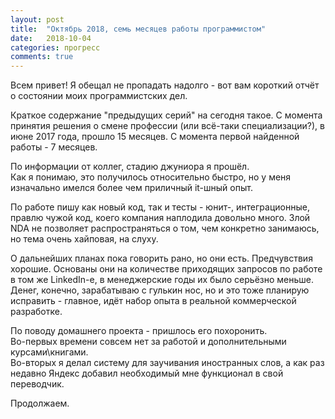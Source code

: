 ```yaml
---
layout: post
title:  "Октябрь 2018, семь месяцев работы программистом"
date:   2018-10-04
categories: прогресс
comments: true
---
```

Всем привет!
Я обещал не пропадать надолго - вот вам короткий отчёт о состоянии моих программистских дел.

Краткое содержание "предыдущих серий" на сегодня такое.
С момента принятия решения о смене профессии (или всё-таки специализации?), в июне 2017 года, прошло 15 месяцев.
С момента первой найденной работы - 7 месяцев.

По информации от коллег, стадию джуниора я прошёл.  
Как я понимаю, это получилось относительно быстро, но у меня изначально имелся более чем приличный it-шный опыт.

По работе пишу как новый код, так и тесты - юнит-, интеграционные, правлю чужой код, коего компания наплодила довольно много.
Злой NDA не позволяет распространяться о том, чем конкретно занимаюсь, но тема очень хайповая, на слуху.

О дальнейших планах пока говорить рано, но они есть. Предчувствия хорошие.
Основаны они на количестве приходящих запросов по работе в том же LinkedIn-е, в менеджерские годы их было серьёзно меньше.
Денег, конечно, зарабатываю с гулькин нос, но и это тоже планирую исправить - главное, идёт набор опыта в реальной коммерческой разработке.

По поводу домашнего проекта - пришлось его похоронить.  
Во-первых времени совсем нет за работой и дополнительными курсами\книгами.  
Во-вторых я делал систему для заучивания иностранных слов, а как раз недавно Яндекс добавил необходимый мне функционал в свой переводчик.

Продолжаем.